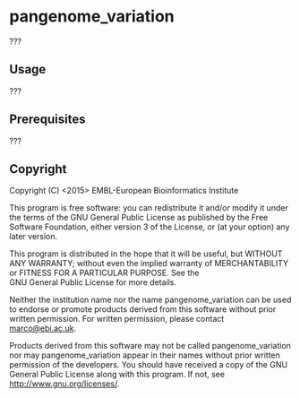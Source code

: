 pangenome_variation
===================

???

Usage
-----

???

Prerequisites
-------------

???

Copyright
---------

Copyright (C) <2015> EMBL-European Bioinformatics Institute

This program is free software: you can redistribute it and/or
modify it under the terms of the GNU General Public License as
published by the Free Software Foundation, either version 3 of
the License, or (at your option) any later version.

This program is distributed in the hope that it will be useful,
but WITHOUT ANY WARRANTY; without even the implied warranty of
MERCHANTABILITY or FITNESS FOR A PARTICULAR PURPOSE. See the   
GNU General Public License for more details.

Neither the institution name nor the name pangenome_variation
can be used to endorse or promote products derived from
this software without prior written permission.
For written permission, please contact <marco@ebi.ac.uk>.

Products derived from this software may not be called pangenome_variation
nor may pangenome_variation appear in their names without prior written
permission of the developers. You should have received a copy
of the GNU General Public License along with this program.
If not, see <http://www.gnu.org/licenses/>.
